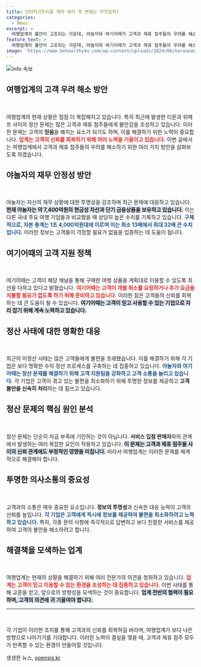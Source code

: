 ```yaml
---
title: 인터파크트리플 계약 해지 후 변화는 무엇일까?
categories:
  - News
excerpt: >
  여행업계의 불안이 고조되는 가운데, 야놀자와 여기어때가 고객과 제휴 점주들의 우려를 해소하기 위한 긴급 해명을 내놨다. 양사의 재무 탄탄함과 서비스 연속성 확보에 대한 강력한 메시지는 과연 진정한 안정성을 가져올 수 있을까?
feature_text: >
  여행업계의 불안이 고조되는 가운데, 야놀자와 여기어때가 고객과 제휴 점주들의 우려를 해소하기 위한 긴급 해명을 내놨다. 양사의 재무 탄탄함과 서비스 연속성 확보에 대한 강력한 메시지는 과연 진정한 안정성을 가져올 수 있을까?
image: 'https://www.behealthy4u.com/wp-content/uploads/2024/06/koreanews.jpg'
---
```


<p><img src="https://www.behealthy4u.com/wp-content/uploads/2024/06/koreanews.jpg" alt="info 속보" /></p>

<h2 data-ke-size="size26">여행업계의 고객 우려 해소 방안</h2>

<p data-ke-size="size16">&nbsp;</p>

<p>여행업계의 현재 상황은 점점 더 복잡해지고 있습니다. 특히 최근에 발생한 티몬과 위메프 사이의 정산 문제는 많은 고객과 제휴 점주들에게 불안감을 조성하고 있습니다. 이러한 문제는 고객의 <b>믿음</b>을 해치는 요소가 되기도 하며, 이를 해결하기 위한 노력이 중요합니다. <b><span style="color: #ee2323;">업계는 고객의 신뢰를 회복하기 위해 여러 노력을 기울이고 있습니다.</span></b> 이번 글에서는 여행업계에서 고객과 제휴 점주들의 우려를 해소하기 위한 여러 가지 방안을 살펴보도록 하겠습니다.</p>

<h2 data-ke-size="size26">야놀자의 재무 안정성 방안</h2>

<p data-ke-size="size16">&nbsp;</p>

<p>야놀자는 자신의 재무 상황에 대한 투명성을 강조하며 최근 문제에 대응하고 있습니다. <b><span style="background-color: #21538527;">현재 야놀자는 약 7,400억원의 현금성 자산과 단기 금융상품을 보유하고 있습니다.</span></b> 이는 다른 국내 주요 여행 기업들과 비교했을 때 상당히 높은 수치를 기록하고 있습니다. <b><span style="color: #1a5490;">구체적으로, 자본 총계는 1조 4,000억원대에 이르며 이는 최소 13배에서 최대 32배 큰 수치입니다.</span></b> 이러한 정보는 고객들이 걱정할 필요가 없음을 입증하는 데 도움이 됩니다.</p>

<h2 data-ke-size="size26">여기어때의 고객 지원 정책</h2>

<p data-ke-size="size16">&nbsp;</p>

<p>여기어때는 고객이 해당 채널을 통해 구매한 여행 상품을 계획대로 이용할 수 있도록 최선을 다하고 있다고 밝혔습니다. <b><span style="color: #ee2323;">여기어때는 고객이 개별 취소를 요청하거나 추가 요금을 지불할 필요가 없도록 하기 위해 준비하고 있습니다.</span></b> 이러한 점은 고객들의 신뢰를 회복하는 데 큰 도움이 될 수 있습니다. <b><span style="background-color: #21538527;">여기어때는 고객이 믿고 사용할 수 있는 기업으로 자리 잡기 위해 계속 노력하고 있습니다.</span></b></p>

<h2 data-ke-size="size26">정산 사태에 대한 명확한 대응</h2>

<p data-ke-size="size16">&nbsp;</p>

<p>최근의 미정산 사태는 많은 고객들에게 불편을 초래했습니다. 이를 해결하기 위해 각 기업은 보다 명확한 수익 정산 프로세스를 구축하는 데 집중하고 있습니다. <b><span style="color: #1a5490;"> 야놀자와 여기어때는 정산 문제를 해결하기 위해 고객 지원팀을 강화하고 고객 소통을 늘리고 있습니다.</span></b> 각 기업은 고객이 겪고 있는 불편을 최소화하기 위해 투명한 정보를 제공하고 <b>고객 불만을 신속히 처리</b>하는 데 힘쓰고 있습니다.</p>

<h2 data-ke-size="size26">정산 문제의 핵심 원인 분석</h2>

<p data-ke-size="size16">&nbsp;</p>

<p>정산 문제는 단순히 자금 부족에 기인하는 것이 아닙니다. <b>서비스 입점 판매자</b>와의 관계에서 발생하는 여러 복잡한 요인이 작용하고 있습니다. <b><span style="background-color: #21538527;">이 문제는 고객과 제휴 점주들 사이의 신뢰 관계에도 부정적인 영향을 미칩니다.</span></b> 따라서 여행업계는 이러한 문제를 체계적으로 해결해야 합니다.</p>

<h2 data-ke-size="size26">투명한 의사소통의 중요성</h2>

<p data-ke-size="size16">&nbsp;</p>

<p>고객과의 소통은 매우 중요한 요소입니다. <b>정보의 투명성</b>과 신속한 대응 능력이 고객의 신뢰를 높입니다. <b><span style="color: #1a5490;">각 기업은 고객에게 적시에 정보를 제공하여 불편을 최소화하려고 노력하고 있습니다.</span></b> 특히, 각종 문의 사항에 즉각적으로 답변하고 보다 친절한 서비스를 제공하여 고객의 불안을 해소하려고 합니다.</p>

<h2 data-ke-size="size26">해결책을 모색하는 업계</h2>

<p data-ke-size="size16">&nbsp;</p>

<p>여행업계는 현재의 상황을 해결하기 위해 여러 전문가의 의견을 청취하고 있습니다. <b><span style="color: #ee2323;">업계는 고객이 믿고 이용할 수 있는 환경을 조성하는 데 집중하고 있습니다.</span></b> 이번 사태를 통해 교훈을 얻고, 앞으로의 방향성을 모색하는 것이 중요합니다. <b><span style="background-color: #21538527;">업계 전반의 협력이 필요하며, 고객의 의견에 귀 기울여야 합니다.</span></b></p>

<hr>

<p data-ke-size="size16">&nbsp;</p>

<p>각 기업이 이러한 조치를 통해 고객과의 신뢰를 회복하길 바라며, 여행업계가 보다 나은 방향으로 나아가기를 기대합니다. 이러한 노력이 결실을 맺을 때, 고객과 제휴 점주 모두가 만족할 수 있는 환경이 만들어질 것입니다.</p>
생생한 뉴스, <a href="https://opensis.kr" rel="dofollow">opensis.kr</a>


